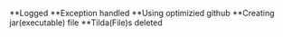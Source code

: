 **Logged
**Exception handled
**Using optimizied github
**Creating jar(executable) file
**Tilda(File)s deleted
